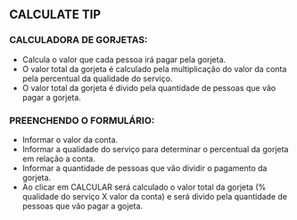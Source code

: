 ## CALCULATE TIP

### CALCULADORA DE GORJETAS:
 - Calcula o valor que cada pessoa irá pagar pela gorjeta. 
 - O valor total da gorjeta é calculado pela multiplicação do valor da conta pela percentual da qualidade do serviço.
 - O valor total da gorjeta é divido pela quantidade de pessoas que vão pagar a gorjeta.

### PREENCHENDO O FORMULÁRIO:
- Informar o valor da conta.
- Informar a qualidade do serviço para determinar o percentual da gorjeta em relação a conta.
- Informar a quantidade de pessoas que vão dividir o pagamento da gorjeta.
- Ao clicar em CALCULAR será calculado o valor total da gorjeta (% qualidade do serviço X valor da conta) 
e será divido pela quantidade de pessoas que vão pagar a gojeta.
